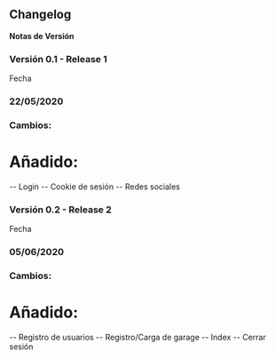 ## Changelog

**Notas de Versión**

### Versión 0.1 - Release 1

Fecha

### 22/05/2020

### Cambios:

# Añadido:
-- Login
-- Cookie de sesión
-- Redes sociales


### Versión 0.2 - Release 2

Fecha

### 05/06/2020

### Cambios:

# Añadido:
-- Registro de usuarios
-- Registro/Carga de garage
-- Index
-- Cerrar sesión
